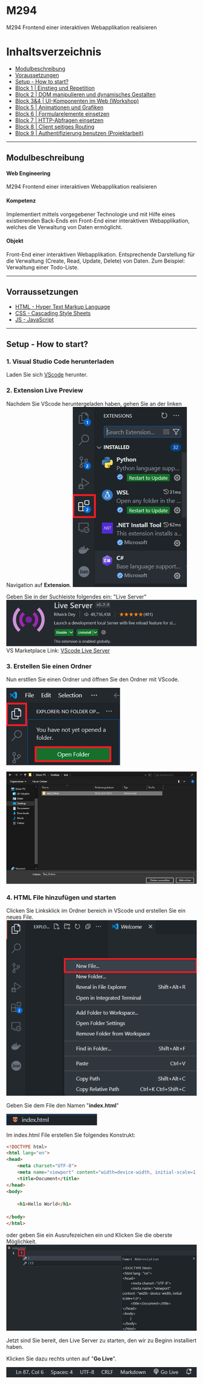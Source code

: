 # M294
M294 Frontend einer interaktiven Webapplikation realisieren

# Inhaltsverzeichnis
- [Modulbeschreibung](#modulbeschreibung)
- [Voraussetzungen](#vorraussetzungen)
- [Setup - How to start?](#setup---how-to-start)
- [Block 1 | Einstieg und Repetition](/Block_01/README.md)
- [Block 2 | DOM manipulieren und dynamisches Gestalten](/Block_02/README.md)
- [Block 3&4 | UI-Komponenten im Web (Workshop)](/Block_03_04/README.md)
- [Block 5 | Animationen und Grafiken](/Block_05/README.md)
- [Block 6 | Formularelemente einsetzen](/Block_06/README.md)
- [Block 7 | HTTP-Abfragen einsetzen](/Block_07/README.md)
- [Block 8 | Client seitiges Routing](/Block_08/README.md)
- [Block 9 | Authentifizierung benutzen (Projektarbeit)](/Block_09/README.md)

---
## Modulbeschreibung
#### Web Engineering
M294 Frontend einer interaktiven Webapplikation realisieren

#### Kompetenz
Implementiert mittels vorgegebener Technologie und mit Hilfe eines existierenden Back-Ends ein Front-End einer interaktiven Webapplikation, welches die Verwaltung von Daten ermöglicht.

#### Objekt
Front-End einer interaktiven Webapplikation. Entsprechende Darstellung für die Verwaltung (Create, Read, Update, Delete) von Daten. Zum Beispiel: Verwaltung einer Todo-Liste.

---

## Vorraussetzungen
- [HTML - Hyper Text Markup Language](https://www.w3schools.com/html/default.asp)
- [CSS - Cascading Style Sheets](https://www.w3schools.com/css/default.asp)
- [JS - JavaScript](https://www.w3schools.com/js/default.asp)

---

## Setup - How to start?
### 1. Visual Studio Code herunterladen
Laden Sie sich [VScode](https://code.visualstudio.com/download) herunter.

### 2. Extension Live Preview
Nachdem Sie VScode heruntergeladen haben, gehen Sie an der linken Navigation auf **Extension**.
![ExtensionAussehen](/Content/Extension.png)

Geben Sie in der Suchleiste folgendes ein: "Live Server"
![LiveServerAussehen](/Content/LiveServer.png)
VS Marketplace Link: [VScode Live Server](https://marketplace.visualstudio.com/items?itemName=ritwickdey.LiveServer)

### 3. Erstellen Sie einen Ordner
Nun erstllen Sie einen Ordner und öffnen Sie den Ordner mit VScode.

![InVScodeFolderÖffnen](/Content/VScodeOpenFolder.png)

![OrdnerAuswählen](/Content/TestOrdnerSelecrt.png)

### 4. HTML File hinzufügen und starten
Clicken Sie Linksklick im Ordner bereich in VScode und erstellen Sie ein neues File.
![VScode Fileerstellen](/Content/AddFile.png)

Geben Sie dem File den Namen "**index.html**"

![Datei Endung](/Content/Filename.png)

Im index.html File erstellen Sie folgendes Konstrukt:
```html
<!DOCTYPE html>
<html lang="en">
<head>
    <meta charset="UTF-8">
    <meta name="viewport" content="width=device-width, initial-scale=1.0">
    <title>Document</title>
</head>
<body>

    <h1>Hello World</h1>
    
</body>
</html>
```
oder geben Sie ein Ausrufezeichen ein und Klicken Sie die oberste Möglichkeit.
![AlternativKonstrukt](/Content/ExlemationStruktur.png)

Jetzt sind Sie bereit, den Live Server zu starten, den wir zu Beginn installiert haben.

Klicken Sie dazu rechts unten auf "**Go Live**".

![GoLive Button](/Content/GoLive.png)
